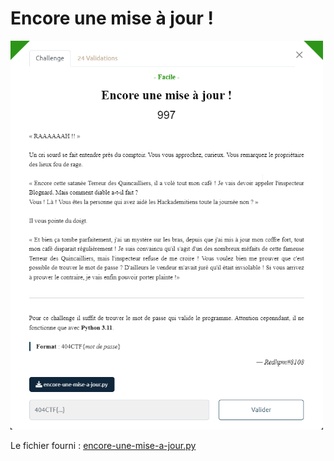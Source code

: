 # Encore une mise à jour !

<img alt="énoncé du challenge" src="enonce.png" width=500>

Le fichier fourni : [encore-une-mise-a-jour.py](encore-une-mise-a-jour.py)

